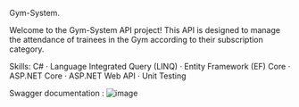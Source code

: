 Gym-System.


Welcome to the Gym-System API project! This API is designed to manage the attendance of trainees in the Gym according to their subscription category. 


Skills: C# · Language Integrated Query (LINQ) · Entity Framework (EF) Core · ASP.NET Core · ASP.NET Web API · Unit Testing

Swagger documentation :
![image](https://github.com/user-attachments/assets/130d6a3c-d765-4cad-b2db-2bbe02fa76b2)

